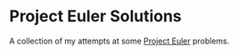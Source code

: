 # Project Euler Solutions

A collection of my attempts at some [Project Euler](https://projecteuler.net) problems.
